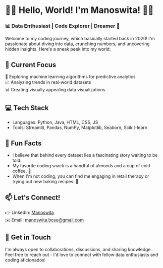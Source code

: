 # 👩‍💻 Hello, World! I'm Manoswita! 👩‍💻

### 📊 Data Enthusiast | Code Explorer | Dreamer 🌟

Welcome to my coding journey, which basically started back in 2020! I'm passionate about diving into data, crunching numbers, and uncovering hidden insights. Here's a sneak peek into my world:

## 🔭 Current Focus
🌱 Exploring machine learning algorithms for predictive analytics  
📈 Analyzing trends in real-world datasets  
📊 Creating visually appealing data visualizations  

## 💻 Tech Stack
- Languages: Python, Java, HTML, CSS, JS
- Tools: Streamlit, Pandas, NumPy, Matplotlib, Seaborn, Scikit-learn

## 🌟 Fun Facts
- I believe that behind every dataset lies a fascinating story waiting to be told.
- My favorite coding snack is a handful of almonds and a cup of cold coffee. 🍵
- When I'm not coding, you can find me engaging in retail therapy or trying out new baking recipes. 🍰

## 📫 Let's Connect!
👉 LinkedIn: [Manoswita](https://www.linkedin.com/in/manoswita-bose-467061244/)  
✉️ Email: manoswita.bose@gmail.com  

## 💬 Get in Touch
I'm always open to collaborations, discussions, and sharing knowledge. Feel free to reach out - I'd love to connect with fellow data enthusiasts and coding aficionados!



<!---
manoswita-bose/manoswita-bose is a ✨ special ✨ repository because its `README.md` (this file) appears on your GitHub profile.
You can click the Preview link to take a look at your changes.
--->

